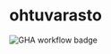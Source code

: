 # ohtuvarasto

![GHA workflow badge](https://github.com/viljavai/ohtuvarasto/workflows/CI/badge.svg)
